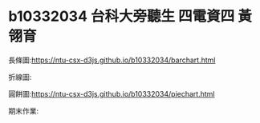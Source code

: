 # b10332034 台科大旁聽生 四電資四 黃翎育
長條圖:https://ntu-csx-d3js.github.io/b10332034/barchart.html

折線圖:

圓餅圖:https://ntu-csx-d3js.github.io/b10332034/piechart.html

期末作業:
